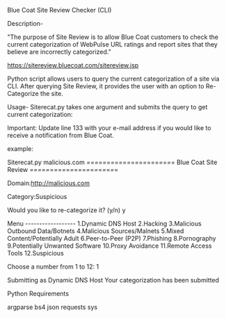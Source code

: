 
Blue Coat Site Review Checker (CLI)

Description-

"The purpose of Site Review is to allow Blue Coat customers to check the current categorization of WebPulse URL ratings and report sites that they believe are incorrectly categorized."

https://sitereview.bluecoat.com/sitereview.jsp



Python script allows users to query the current categorization of a site via CLI. After querying Site Review, it provides the user with an option to Re-Categorize the site. 

Usage-
Siterecat.py takes one argument and submits the query to get current categorization: 

Important: Update line 133 with your e-mail address if you would like to receive a notification from Blue Coat. 

example: 

Siterecat.py malicious.com
*=*=*=*=*=*=*=*=*=*=*=*=*=*=*=*=*=*=*=*=*=*=
Blue Coat Site Review
*=*=*=*=*=*=*=*=*=*=*=*=*=*=*=*=*=*=*=*=*=*=

Domain:http://malicious.com

Category:Suspicious

Would you like to re-categorize it? (y/n)
y

Menu
        ------------------
        1.Dynamic DNS Host
        2.Hacking
        3.Malicious Outbound Data/Botnets
        4.Malicious Sources/Malnets
        5.Mixed Content/Potentially Adult
        6.Peer-to-Peer (P2P)
        7.Phishing
        8.Pornography
        9.Potentially Unwanted Software
        10.Proxy Avoidance
        11.Remote Access Tools
        12.Suspicious
        
Choose a number from 1 to 12: 
1

 Submitting as Dynamic DNS Host
Your categorization has been submitted

Python Requirements

argparse
bs4
json
requests
sys
